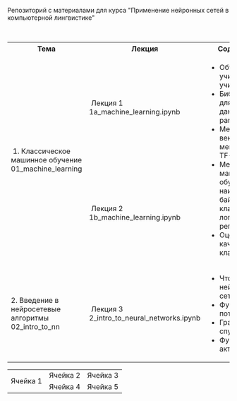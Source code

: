 Репозиторий с материалами для курса "Применение нейронных сетей в компьютерной лингвистике"
<!DOCTYPE html>
<html>
<table>
  <tr>
    <th>Тема</th>
    <th>Лекция</th>
    <th>Содержание</th>
  </tr>
  <tr>
    <td rowspan="2"> 1. Классическое машинное обучение<br/>01_machine_learning</td>
    <td> Лекция 1<br/>1a_machine_learning.ipynb</td>
    <td rowspan="2"><ul>
  <li>Обучение с учителем и без учителя</li>
  <li>Библиотеки для анализа данных: numpy, pandas</li>
  <li>Методы векторизации: мешок слов, TF-IDF</li>
  <li>Методы машинного обучения: наивный байесовский классификатор, логистическая регрессия</li>
  <li>Оценка качества классификации</li>
</ul>  </td>
  </tr>
  <tr>
    <td> Лекция 2<br/>1b_machine_learning.ipynb</td>
  </tr>
   <tr>
     <td>2. Введение в нейросетевые алгоритмы<br/>02_intro_to_nn</td>
     <td> Лекция 3<br/>2_intro_to_neural_networks.ipynb</td>
     <td rowspan="2"><ul>
  <li>Что такое нейронная сеть</li>
  <li>Функция потерь</li>
  <li>Градиентный спуск</li>
  <li>Функция активации</li>
</ul>  </td>
  </tr>
</table>


<table>
  <tr>
    <td rowspan="2">Ячейка 1</td>
    <td>Ячейка 2</td>
    <td>Ячейка 3</td>
  </tr>
  <tr>
    <td>Ячейка 4</td>
    <td>Ячейка 5</td>
  </tr>
</table>
</html>
